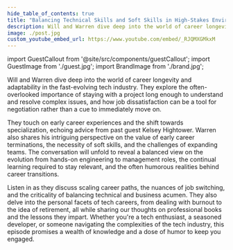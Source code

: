 ```yaml
---
hide_table_of_contents: true
title: "Balancing Technical Skills and Soft Skills in High-Stakes Environments"
description: Will and Warren dive deep into the world of career longevity and adaptability in the fast-evolving tech industry. They explore the often-overlooked importance of staying with a project long enough to understand and resolve complex issues, and how job dissatisfaction can be a tool for negotiation rather than a cue to immediately move on.
image: ./post.jpg
custom_youtube_embed_url: https://www.youtube.com/embed/_RJQMXGMkxM
---
```


import GuestCallout from '@site/src/components/guestCallout';
import GuestImage from './guest.jpg';
import BrandImage from './brand.jpg';

<GuestCallout name="Kelsey Hightower" link="https://www.linkedin.com/in/kelsey-hightower-849b342b1/" image={GuestImage} brandImg={BrandImage} />

Will and Warren dive deep into the world of career longevity and adaptability in the fast-evolving tech industry. They explore the often-overlooked importance of staying with a project long enough to understand and resolve complex issues, and how job dissatisfaction can be a tool for negotiation rather than a cue to immediately move on.

<!-- truncate -->

They touch on early career experiences and the shift towards specialization, echoing advice from past guest Kelsey Hightower. Warren also shares his intriguing perspective on the value of early career terminations, the necessity of soft skills, and the challenges of expanding teams. The conversation will unfold to reveal a balanced view on the evolution from hands-on engineering to management roles, the continual learning required to stay relevant, and the often humorous realities behind career transitions.

Listen in as they discuss scaling career paths, the nuances of job switching, and the criticality of balancing technical and business acumen. They also delve into the personal facets of tech careers, from dealing with burnout to the idea of retirement, all while sharing our thoughts on professional books and the lessons they impart. Whether you're a tech enthusiast, a seasoned developer, or someone navigating the complexities of the tech industry, this episode promises a wealth of knowledge and a dose of humor to keep you engaged.
